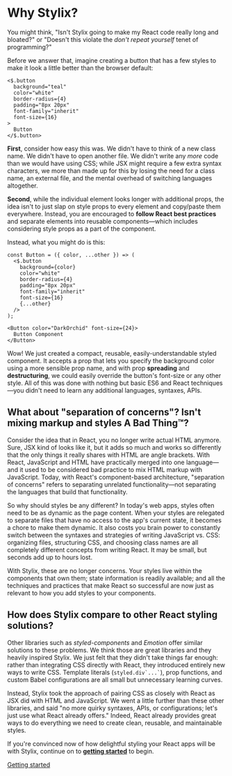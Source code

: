 # Why Stylix?

You might think, "Isn't Stylix going to make my React code really long and bloated?" or "Doesn't this violate the *don't repeat yourself* tenet of programming?"

Before we answer that, imagine creating a button that has a few styles to make it look a little better than the browser default:

```tsx-render
<$.button 
  background="teal" 
  color="white"
  border-radius={4}
  padding="8px 20px"
  font-family="inherit"
  font-size={16}
>
  Button
</$.button>
```

**First**, consider how easy this was. We didn't have to think of a new class name. We didn't have to open another file. We didn't write any *more* code than we would have using CSS; while JSX might require a few extra syntax characters, we more than made up for this by losing the need for a class name, an external file, and the mental overhead of switching languages altogether.

**Second**, while the individual element looks longer with additional props, the idea isn't to just slap on style props to every element and copy/paste them everywhere. Instead, you are encouraged to **follow React best practices** and separate elements into reusable components—which includes considering style props as a part of the component. 

Instead, what you might do is this:

```tsx-render
const Button = ({ color, ...other }) => (
  <$.button 
    background={color} 
    color="white"
    border-radius={4}
    padding="8px 20px"
    font-family="inherit"
    font-size={16}
    {...other} 
  />
);

<Button color="DarkOrchid" font-size={24}>
  Button Component
</Button>
```

Wow! We just created a compact, reusable, easily-understandable styled component. It accepts a prop that lets you specify the background color using a more sensible prop name, and with prop **spreading** and **destructuring**, we could easily override the button's font-size or any other style. All of this was done with nothing but basic ES6 and React techniques—you didn't need to learn any additional languages, syntaxes, APIs.

## What about "separation of concerns"? Isn't mixing markup and styles A Bad Thing™?

Consider the idea that in React, you no longer write actual HTML anymore. Sure, JSX kind of looks like it, but it adds so much and works so differently that the only things it really shares with HTML are angle brackets. With React, JavaScript and HTML have practically merged into one language—and it used to be considered bad practice to mix HTML markup with JavaScript. Today, with React's component-based architecture, "separation of concerns" refers to separating unrelated functionality—not separating the languages that build that functionality. 

So why should styles be any different? In today's web apps, styles often need to be as dynamic as the page content. When your styles are relegated to separate files that have no access to the app's current state, it becomes a chore to make them dynamic. It also costs you brain power to constantly switch between the syntaxes and strategies of writing JavaScript vs. CSS: organizing files, structuring CSS, and choosing class names are all completely different concepts from writing React. It may be small, but seconds add up to hours lost.

With Stylix, these are no longer concerns. Your styles live within the components that own them; state information is readily available; and all the techniques and practices that make React so successful are now just as relevant to how you add styles to your components.

## How does Stylix compare to other React styling solutions?

Other libraries such as *styled-components* and *Emotion* offer similar solutions to these problems. We think those are great libraries and they heavily inspired Stylix. We just felt that they didn't take things far enough: rather than integrating CSS directly with React, they introduced entirely new ways to write CSS. Template literals (`` styled.div`...` ``), prop functions, and custom Babel configurations are all small but unnecessary learning curves.

Instead, Stylix took the approach of pairing CSS as closely with React as JSX did with HTML and JavaScript. We went a little further than these other libraries, and said "no more quirky syntaxes, APIs, or configurations; let's just use what React already offers." Indeed, React already provides great ways to do everything we need to create clean, reusable, and maintainable styles.

If you're convinced now of how delightful styling your React apps will be with Stylix, continue on to **[getting started](/getting-started)** to begin.

<a href="/getting-started" class="next-link">Getting started</a>
